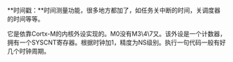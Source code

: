 **时间戳：**时间测量功能，很多地方都加了，如任务关中断的时间，关调度器的时间等等。

它是依靠Cortx-M的内核外设实现的。M0没有M3\4\7又。该外设是一个计数器，拥有一个SYSCNT寄存器。根据时钟加1，精度为NS级别。执行一句代码一般有好几个时钟周期。

